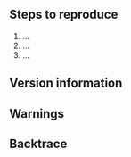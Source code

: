 ## Steps to reproduce

 1. ...
 2. ...
 3. ...

<!--
  You should try and reproduce with the demos applications available
  under the `demos` directory, or the test programs in the `tests` directory.
  Alternatively, please attach a *small and self-contained* example that
  exhibits the issue.
-->

## Version information
<!--
 - Which version of GTK you are using
 - What operating system and version
  - for Linux, which distribution
 - If you built GTK yourself, the list of options used to configure the build
-->

## Warnings
<!--
 - If the application generates warning messages before crashing please
   report them here
-->

## Backtrace
<!--
 - Attaching a stack trace obtained using GDB is appreciated; follow the
   instructions on the wiki:

   https://wiki.gnome.org/Community/GettingInTouch/Bugzilla/GettingTraces
-->
